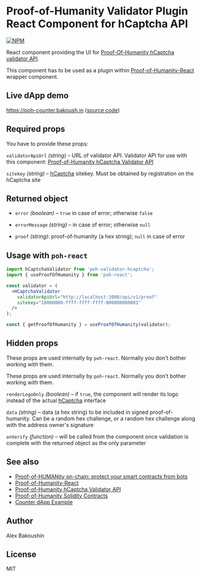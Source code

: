 # Proof-of-Humanity Validator Plugin React Component for hCaptcha API

[![NPM](https://img.shields.io/npm/v/poh-validator-hcaptcha-react)](https://www.npmjs.com/package/poh-validator-hcaptcha-react)

React component providing the UI for [Proof-Of-Humanity hCaptcha validator API](https://github.com/bakoushin/poh-validator-hcaptcha-api).

This component has to be used as a plugin within [Proof-of-Humanity-React](https://npmjs.com/packages/poh-react) wrapper component.

## Live dApp demo

https://poh-counter.bakoush.in ([source code](https://github.com/bakoushin/poh-counter-example))

## Required props

You have to provide these props:

`validatorApiUrl` _(string)_ – URL of validator API. Validator API for use with this component: [Proof-of-Humanity hCaptcha Validator API](https://github.com/bakoushin/poh-validator-hcaptcha-api)

`sitekey` _(string)_ – [hCaptcha](https://www.hcaptcha.com/) sitekey. Must be obtained by registration on the hCaptcha site

## Returned object

- `error` _(boolean)_ – `true` in case of error; otherwise `false`

- `errorMessage` _(string)_ – in case of error; otherwise `null`

- `proof` _(string)_: proof-of-humanity (a hex string); `null` in case of error

## Usage with `poh-react`

```jsx
import hCaptchaValidator from 'poh-validator-hcaptcha';
import { useProofOfHumanity } from 'poh-react';

const validator = (
  <HCaptchaValidator
    validatorApiUrl="http://localhost:3000/api/v1/proof"
    sitekey="10000000-ffff-ffff-ffff-000000000001"
  />
);

const { getProofOfHumanity } = useProofOfHumanity(validator);
```

## Hidden props

These props are used internally by `poh-react`. Normally you don't bother working with them.

These props are used internally by `poh-react`. Normally you don't bother working with them.

`renderLogoOnly` _(boolean)_ – if `true`, the component will render its logo instead of the actual [hCaptcha](https://www.hcaptcha.com/) interface

`data` _(string)_ – data (a hex string) to be included in signed proof-of-humanity. Can be a random hex challenge, or a random hex challenge along with the address owner's signature

`onVerify` _(function)_ – will be called from the component once validation is complete with the returned object as the only parameter

## See also

- [Proof-of-HUMANity on-chain: protect your smart contracts from bots](https://www.humanprotocol.org/blog/proof-of-humanity-on-chain-protect-your-smart-contracts-from-bots)
- [Proof-of-Humanity-React](https://npmjs.com/packages/poh-react)
- [Proof-of-Humanity hCaptcha Validator API](https://hub.docker.com/r/bakoushin/poh-validator-hcaptcha)
- [Proof-of-Humanity Solidity Contracts](https://npmjs.com/package/poh-contracts)
- [Counter dApp Example](https://github.com/bakoushin/poh-counter-example)

## Author

Alex Bakoushin

## License

MIT
